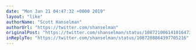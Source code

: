 ```yaml
---
date: "Mon Jan 21 04:47:32 +0000 2019"
layout: "like"
authorName: "Scott Hanselman"
authorUrl: "https://twitter.com/shanselman"
originalPost: "https://twitter.com/shanselman/status/1087210061410164736"
inReplyTo: "https://twitter.com/shanselman/status/1087208864397705216"
---
```

